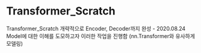 # Transformer_Scratch
Transformer_Scratch
개략적으로 Encoder, Decoder까지 완성 - 2020.08.24
Model에 대한 이해를 도모하고자 이러한 작업을 진행함 (nn.Transformer와 유사하게 모델링)
